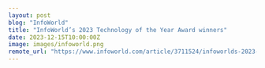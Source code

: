 ```yaml
---
layout: post
blog: "InfoWorld"
title: "InfoWorld’s 2023 Technology of the Year Award winners"
date: 2023-12-15T10:00:00Z
image: images/infoworld.png
remote_url: "https://www.infoworld.com/article/3711524/infoworlds-2023-technology-of-the-year-award-winners.html#tk.rss_applicationdevelopment"
---
```

